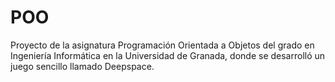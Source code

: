 # POO
Proyecto de la asignatura Programación Orientada a Objetos del grado en Ingeniería Informática en la Universidad de Granada, donde se desarrolló un juego sencillo llamado Deepspace.

